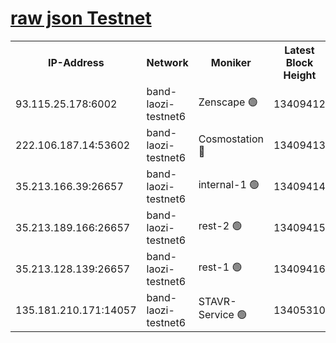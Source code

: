 
[raw json Testnet](https://rpc-check.bandt.stavr.tech/bandt/rpcbandt_result.json)
=

<table><tr><th>IP-Address</th><th>Network</th><th>Moniker</th><th>Latest Block Height</th><th>Earliest Block Height</th><th>Catching Up</th><th>Voting Power</th><th>Scan Time</th></tr><tr><td>93.115.25.178:6002</td><td>band-laozi-testnet6</td><td>Zenscape 🟢</td><td>13409412</td><td>12460001</td><td>False</td><td>0</td><td>2023-11-30T11:14:24.198081648UTC</td></tr><tr><td>222.106.187.14:53602</td><td>band-laozi-testnet6</td><td>Cosmostation 🔴</td><td>13409413</td><td>13177501</td><td>False</td><td>2203223</td><td>2023-11-30T11:14:26.059522573UTC</td></tr><tr><td>35.213.166.39:26657</td><td>band-laozi-testnet6</td><td>internal-1 🟢</td><td>13409414</td><td>13309414</td><td>False</td><td>0</td><td>2023-11-30T11:14:29.484791997UTC</td></tr><tr><td>35.213.189.166:26657</td><td>band-laozi-testnet6</td><td>rest-2 🟢</td><td>13409415</td><td>13309415</td><td>False</td><td>0</td><td>2023-11-30T11:14:30.715671028UTC</td></tr><tr><td>35.213.128.139:26657</td><td>band-laozi-testnet6</td><td>rest-1 🟢</td><td>13409416</td><td>13309416</td><td>False</td><td>0</td><td>2023-11-30T11:14:33.982072778UTC</td></tr><tr><td>135.181.210.171:14057</td><td>band-laozi-testnet6</td><td>STAVR-Service 🟢</td><td>13405310</td><td>13404001</td><td>False</td><td>0</td><td>2023-11-30T11:14:24.870146520UTC</td></tr></table>
